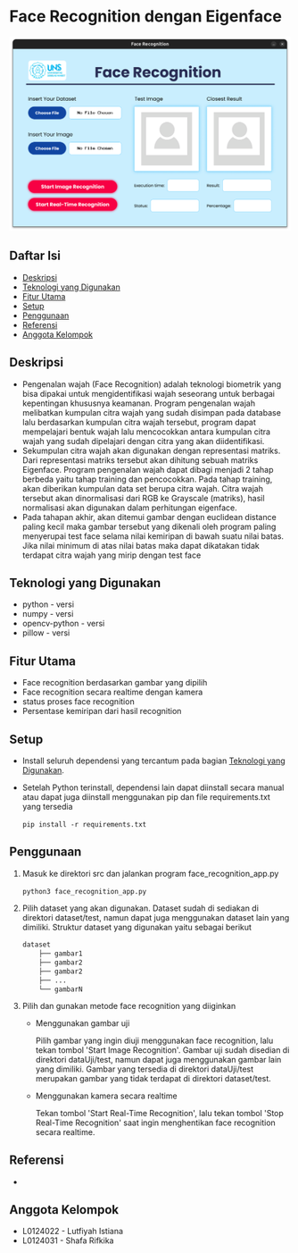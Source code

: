 # Face Recognition dengan Eigenface


![Example screenshot](./Screenshot.png)


## Daftar Isi
* [Deskripsi](#deskripsi)
* [Teknologi yang Digunakan](#teknologi-yang-digunakan)
* [Fitur Utama](#fitur-utama)
* [Setup](#setup)
* [Penggunaan](#penggunaan)
* [Referensi](#referensi)
* [Anggota Kelompok](#anggota-kelompok)

## Deskripsi
- Pengenalan wajah (Face Recognition) adalah teknologi biometrik yang bisa dipakai untuk mengidentifikasi wajah seseorang untuk berbagai kepentingan khususnya keamanan. Program pengenalan wajah melibatkan kumpulan citra wajah yang sudah disimpan pada database lalu berdasarkan kumpulan citra wajah tersebut, program dapat mempelajari bentuk wajah lalu mencocokkan antara kumpulan citra wajah yang sudah dipelajari dengan citra yang akan diidentifikasi.
- Sekumpulan citra wajah akan digunakan dengan representasi matriks. Dari representasi matriks tersebut akan dihitung sebuah matriks Eigenface. Program pengenalan wajah dapat dibagi menjadi 2 tahap berbeda yaitu tahap training dan pencocokkan. Pada tahap training, akan diberikan kumpulan data set berupa citra wajah. Citra wajah tersebut akan dinormalisasi dari RGB ke Grayscale (matriks), hasil normalisasi akan digunakan dalam perhitungan eigenface.
- Pada tahapan akhir, akan ditemui gambar dengan euclidean distance paling kecil maka gambar tersebut yang dikenali oleh program paling menyerupai test face selama nilai kemiripan di bawah suatu nilai batas. Jika nilai minimum di atas nilai batas maka dapat dikatakan tidak terdapat citra wajah yang mirip dengan test face
<!-- You don't have to answer all the questions - just the ones relevant to your project. -->


## Teknologi yang Digunakan
- python - versi
- numpy - versi
- opencv-python - versi
- pillow - versi


## Fitur Utama
- Face recognition berdasarkan gambar yang dipilih
- Face recognition secara realtime dengan kamera
- status proses face recognition
- Persentase kemiripan dari hasil recognition


## Setup
- Install seluruh dependensi yang tercantum pada bagian [Teknologi yang Digunakan](#teknologi-yang-digunakan).

- Setelah Python terinstall, dependensi lain dapat diinstall secara manual atau dapat juga diinstall menggunakan pip dan file requirements.txt yang tersedia

    `pip install -r requirements.txt`


## Penggunaan
1. Masuk ke direktori src dan jalankan program face_recognition_app.py

    `python3 face_recognition_app.py`

2. Pilih dataset yang akan digunakan. Dataset sudah di sediakan di direktori dataset/test, namun dapat juga menggunakan dataset lain yang dimiliki. Struktur dataset yang digunakan yaitu sebagai berikut
    ```
    dataset
        ├── gambar1
        ├── gambar2
        ├── gambar2
        ├── ...
        └── gambarN
    ```

3. Pilih dan gunakan metode face recognition yang diiginkan
    - Menggunakan gambar uji

        Pilih gambar yang ingin diuji menggunakan face recognition, lalu tekan tombol 'Start Image Recognition'. Gambar uji sudah disedian di direktori dataUji/test, namun dapat juga menggunakan gambar lain yang dimiliki. Gambar yang tersedia di direktori dataUji/test merupakan gambar yang tidak terdapat di direktori dataset/test.
    - Menggunakan kamera secara realtime

        Tekan tombol 'Start Real-Time Recognition', lalu tekan tombol 'Stop Real-Time Recognition' saat ingin menghentikan face recognition secara realtime.    


## Referensi
- 


## Anggota Kelompok
- L0124022 - Lutfiyah Istiana
- L0124031 - Shafa Rifkika